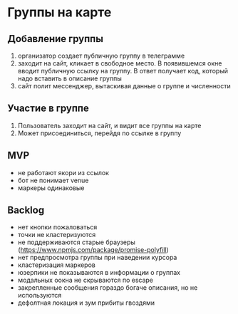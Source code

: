 # Группы на карте

## Добавление группы

1. организатор создает публичную группу в телеграмме
2. заходит на сайт, кликает в свободное место. В появившемся окне вводит публичную ссылку на группу. В ответ получает код, который надо вставить в описание группы
3. сайт полит мессенджер, вытаскивая данные о группе и численности

## Участие в группе

1. Пользователь заходит на сайт, и видит все группы на карте
2. Может присоединиться, перейдя по ссылке в группу

## MVP

- не работают якори из ссылок
- бот не понимает venue
- маркеры одинаковые

## Backlog

- нет кнопки пожаловаться
- точки не кластеризуются
- не поддерживаются старые браузеры (https://www.npmjs.com/package/promise-polyfill)
- нет предпросмотра группы при наведении курсора
- кластеризация маркеров
- юзерпики не показываются в информации о группах
- модальных оокна не скрываются по escape
- закрепленные сообщения гораздо богаче описания, но не используются
- дефолтная локация и зум прибиты гвоздями
